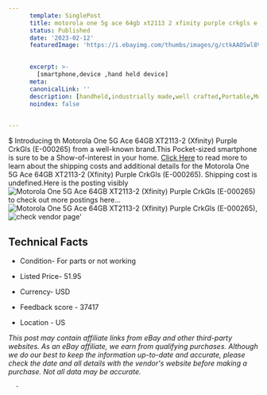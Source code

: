 ```yaml
---
      template: SinglePost
      title: motorola one 5g ace 64gb xt2113 2 xfinity purple crkgls e 000265 
      status: Published
      date: '2023-02-12'
      featuredImage: 'https://i.ebayimg.com/thumbs/images/g/ctkAAOSwl8Vj2V5C/s-l225.jpg'
       

      excerpt: >-
        [smartphone,device ,hand held device]
      meta:
      canonicalLink: ''
      description: [handheld,industrially made,well crafted,Portable,Mobile,Compact,Convenient,Lightweight,Maneuverable,Man-portable,Miniature,Carriable,Hand-held,Light,Holdable,Transportable,Mobile device,Pocket-sized,On-the-go,Wireless,Cordless,Compact size,Convenient size, smartphone,device ,hand held device]
      noindex: false
      

---
```

$
      Introducing th Motorola One 5G Ace 64GB XT2113-2 (Xfinity) Purple CrkGls (E-000265) from a well-known brand.This Pocket-sized smartphone is sure to be a Show-of-interest in your home. [Click Here](https://www.ebay.com/itm/155397377150?hash=item242e67cc7e%3Ag%3ActkAAOSwl8Vj2V5C&mkevt=1&mkcid=1&mkrid=711-53200-19255-0&campid=%253CePNCampaignId%253E&customid=%253CreferenceId%253E&toolid=10049) to read more to learn about the shipping costs and additional details for the Motorola One 5G Ace 64GB XT2113-2 (Xfinity) Purple CrkGls (E-000265). Shipping cost is undefined.Here is the posting visibly ![Motorola One 5G Ace 64GB XT2113-2 (Xfinity) Purple CrkGls (E-000265)](https://i.ebayimg.com/thumbs/images/g/ctkAAOSwl8Vj2V5C/s-l225.jpg) to check out more postings here... ![Motorola One 5G Ace 64GB XT2113-2 (Xfinity) Purple CrkGls (E-000265)](https://i.ebayimg.com/images/g/ctkAAOSwl8Vj2V5C/s-l960.jpg), ![check vendor page](https://origin-galleryplus.ebayimg.com/ws/web/155397377150_2_0_1/225x225.jpg,https://origin-galleryplus.ebayimg.com/ws/web/155397377150_3_0_1/225x225.jpg,https://origin-galleryplus.ebayimg.com/ws/web/155397377150_4_0_1/225x225.jpg)'

      

 ## Technical Facts 



     
      

 - Condition- For parts or not working 


      

 - Listed Price- 51.95 


      

 - Currency- USD 


      

 - Feedback score - 37417 


      

 - Location - US 


      
      

 *_This post may contain affiliate links from eBay and other third-party websites. As an eBay affiliate, we earn from qualifying purchases. Although we do our best to keep the information up-to-date and accurate, please check the date and all details with the vendor's website before making a purchase. Not all data may be accurate._*




      -
